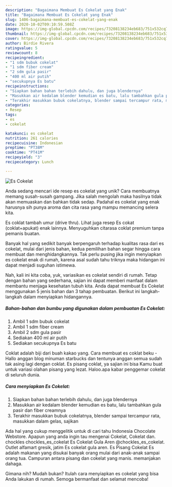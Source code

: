 ```yaml
---
description: "Bagaimana Membuat Es Cokelat yang Enak"
title: "Bagaimana Membuat Es Cokelat yang Enak"
slug: 1406-bagaimana-membuat-es-cokelat-yang-enak
date: 2020-10-02T09:10:59.508Z
image: https://img-global.cpcdn.com/recipes/73208138234eb683/751x532cq70/es-cokelat-foto-resep-utama.jpg
thumbnail: https://img-global.cpcdn.com/recipes/73208138234eb683/751x532cq70/es-cokelat-foto-resep-utama.jpg
cover: https://img-global.cpcdn.com/recipes/73208138234eb683/751x532cq70/es-cokelat-foto-resep-utama.jpg
author: Birdie Rivera
ratingvalue: 5
reviewcount: 8
recipeingredient:
- "1 sdm bubuk cokelat"
- "1 sdm fiber cream"
- "2 sdm gula pasir"
- "400 ml air putih"
- "secukupnya Es batu"
recipeinstructions:
- "Siapkan bahan bahan terlebih dahulu, dan juga blendernya"
- "Masukkan air kedalam blender kemudian es batu, lalu tambahkan gula pasir dan fiber creamnya"
- "Terakhir masukkan bubuk cokelatnya, blender sampai tercampur rata, masukkan dalam gelas, sajikan"
categories:
- Resep
tags:
- es
- cokelat

katakunci: es cokelat 
nutrition: 261 calories
recipecuisine: Indonesian
preptime: "PT38M"
cooktime: "PT41M"
recipeyield: "3"
recipecategory: Lunch

---
```



![Es Cokelat](https://img-global.cpcdn.com/recipes/73208138234eb683/751x532cq70/es-cokelat-foto-resep-utama.jpg)

Anda sedang mencari ide resep es cokelat yang unik? Cara membuatnya memang susah-susah gampang. Jika salah mengolah maka hasilnya tidak akan memuaskan dan bahkan tidak sedap. Padahal es cokelat yang enak harusnya sih punya aroma dan cita rasa yang mampu memancing selera kita.

Es coklat tambah umur (drive thru). Lihat juga resep Es cokat (coklat+apukat) enak lainnya. Menyuguhkan citarasa coklat premium tanpa pemanis buatan.

Banyak hal yang sedikit banyak berpengaruh terhadap kualitas rasa dari es cokelat, mulai dari jenis bahan, kedua pemilihan bahan segar hingga cara membuat dan menghidangkannya. Tak perlu pusing jika ingin menyiapkan es cokelat enak di rumah, karena asal sudah tahu triknya maka hidangan ini dapat menjadi suguhan istimewa.


Nah, kali ini kita coba, yuk, variasikan es cokelat sendiri di rumah. Tetap dengan bahan yang sederhana, sajian ini dapat memberi manfaat dalam membantu menjaga kesehatan tubuh kita. Anda dapat membuat Es Cokelat menggunakan 5 jenis bahan dan 3 tahap pembuatan. Berikut ini langkah-langkah dalam menyiapkan hidangannya.

<!--inarticleads1-->

##### Bahan-bahan dan bumbu yang digunakan dalam pembuatan Es Cokelat:

1. Ambil 1 sdm bubuk cokelat
1. Ambil 1 sdm fiber cream
1. Ambil 2 sdm gula pasir
1. Sediakan 400 ml air putih
1. Sediakan secukupnya Es batu


Coklat adalah biji dari buah kakao yang. Cara membuat es coklat beku - Hallo anggan blog minuman starbucks dan tentunya anggan semua sudah tak asing lagi dengan coklat. Es pisang coklat, ya sajian ini bisa Kamu buat untuk variasi olahan pisang yang lezat. Haloo.apa kabar penggemar cokelat di seluruh dunia. 

<!--inarticleads2-->

##### Cara menyiapkan Es Cokelat:

1. Siapkan bahan bahan terlebih dahulu, dan juga blendernya
1. Masukkan air kedalam blender kemudian es batu, lalu tambahkan gula pasir dan fiber creamnya
1. Terakhir masukkan bubuk cokelatnya, blender sampai tercampur rata, masukkan dalam gelas, sajikan


Ada hal yang cukup menggelitik untuk di cari tahu Indonesia Chocolate Webstore. Apapun yang anda ingin tau mengenai Cokelat, Cokelat dan. chockles chockles_es_cokelat Es Cokelat Gula Aren @chockles_es_cokelat. Outlet alfamart gresik, jatim Es cokelat gula aren. Es Pisang Cokelat Es adalah makanan yang disukai banyak orang mulai dari anak-anak sampai orang tua. Campuran antara pisang dan cokelat yang manis. memanjakan dahaga. 

Gimana nih? Mudah bukan? Itulah cara menyiapkan es cokelat yang bisa Anda lakukan di rumah. Semoga bermanfaat dan selamat mencoba!
